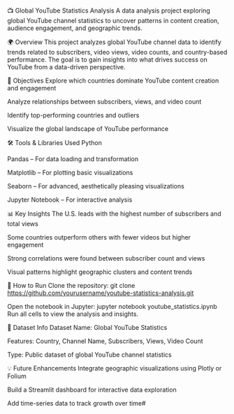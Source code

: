 📺 Global YouTube Statistics Analysis
A data analysis project exploring global YouTube channel statistics to uncover patterns in content creation, audience engagement, and geographic trends.

🌍 Overview
This project analyzes global YouTube channel data to identify trends related to subscribers, video views, video counts, and country-based performance. The goal is to gain insights into what drives success on YouTube from a data-driven perspective.

🎯 Objectives
Explore which countries dominate YouTube content creation and engagement

Analyze relationships between subscribers, views, and video count

Identify top-performing countries and outliers

Visualize the global landscape of YouTube performance

🛠️ Tools & Libraries Used
Python

Pandas – For data loading and transformation

Matplotlib – For plotting basic visualizations

Seaborn – For advanced, aesthetically pleasing visualizations

Jupyter Notebook – For interactive analysis

📊 Key Insights
The U.S. leads with the highest number of subscribers and total views

Some countries outperform others with fewer videos but higher engagement

Strong correlations were found between subscriber count and views

Visual patterns highlight geographic clusters and content trends

🚀 How to Run
Clone the repository:
git clone https://github.com/yourusername/youtube-statistics-analysis.git

Open the notebook in Jupyter:
jupyter notebook youtube_statistics.ipynb
Run all cells to view the analysis and insights.

📌 Dataset Info
Dataset Name: Global YouTube Statistics

Features: Country, Channel Name, Subscribers, Views, Video Count

Type: Public dataset of global YouTube channel statistics

💡 Future Enhancements
Integrate geographic visualizations using Plotly or Folium

Build a Streamlit dashboard for interactive data exploration

Add time-series data to track growth over time#
